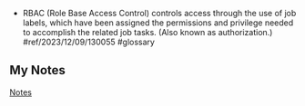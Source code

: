 - RBAC (Role Base Access Control) controls access through the use of job labels, which have been assigned the permissions and privilege needed to accomplish the related job tasks. (Also known as authorization.) #ref/2023/12/09/130055 #glossary 
## My Notes
[Notes](mynotes/role-based-access-control-notes.md)
